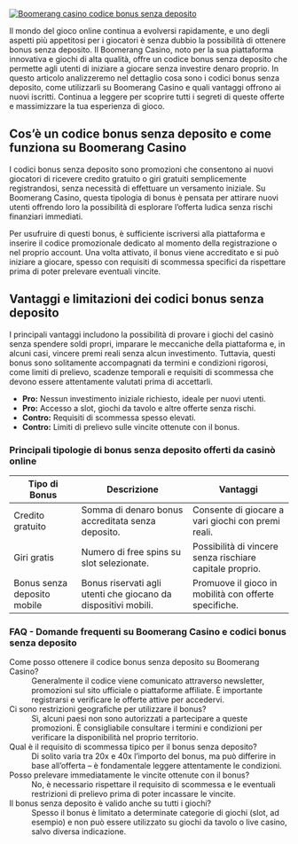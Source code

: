 [![Boomerang casino codice bonus senza deposito](https://123-caf.pages.dev/gitsignup.png)](https://vrmoo.ru/Bt82HjjY)

<p>Il mondo del gioco online continua a evolversi rapidamente, e uno degli aspetti più appetitosi per i giocatori è senza dubbio la possibilità di ottenere bonus senza deposito. Il Boomerang Casino, noto per la sua piattaforma innovativa e giochi di alta qualità, offre un codice bonus senza deposito che permette agli utenti di iniziare a giocare senza investire denaro proprio. In questo articolo analizzeremo nel dettaglio cosa sono i codici bonus senza deposito, come utilizzarli su Boomerang Casino e quali vantaggi offrono ai nuovi iscritti. Continua a leggere per scoprire tutti i segreti di queste offerte e massimizzare la tua esperienza di gioco.</p>  <h2>Cos’è un codice bonus senza deposito e come funziona su Boomerang Casino</h2> <p>I codici bonus senza deposito sono promozioni che consentono ai nuovi giocatori di ricevere credito gratuito o giri gratuiti semplicemente registrandosi, senza necessità di effettuare un versamento iniziale. Su Boomerang Casino, questa tipologia di bonus è pensata per attirare nuovi utenti offrendo loro la possibilità di esplorare l’offerta ludica senza rischi finanziari immediati.</p> <p>Per usufruire di questi bonus, è sufficiente iscriversi alla piattaforma e inserire il codice promozionale dedicato al momento della registrazione o nel proprio account. Una volta attivato, il bonus viene accreditato e si può iniziare a giocare, spesso con requisiti di scommessa specifici da rispettare prima di poter prelevare eventuali vincite.</p>  <h2>Vantaggi e limitazioni dei codici bonus senza deposito</h2> <p>I principali vantaggi includono la possibilità di provare i giochi del casinò senza spendere soldi propri, imparare le meccaniche della piattaforma e, in alcuni casi, vincere premi reali senza alcun investimento. Tuttavia, questi bonus sono solitamente accompagnati da termini e condizioni rigorosi, come limiti di prelievo, scadenze temporali e requisiti di scommessa che devono essere attentamente valutati prima di accettarli.</p>  <ul>   <li><strong>Pro:</strong> Nessun investimento iniziale richiesto, ideale per nuovi utenti.</li>   <li><strong>Pro:</strong> Accesso a slot, giochi da tavolo e altre offerte senza rischi.</li>   <li><strong>Contro:</strong> Requisiti di scommessa spesso elevati.</li>   <li><strong>Contro:</strong> Limiti di prelievo sulle vincite ottenute con il bonus.</li> </ul>  <h3>Principali tipologie di bonus senza deposito offerti da casinò online</h3> <table>   <thead>     <tr>       <th>Tipo di Bonus</th>       <th>Descrizione</th>       <th>Vantaggi</th>     </tr>   </thead>   <tbody>     <tr>       <td>Credito gratuito</td>       <td>Somma di denaro bonus accreditata senza deposito.</td>       <td>Consente di giocare a vari giochi con premi reali.</td>     </tr>     <tr>       <td>Giri gratis</td>       <td>Numero di free spins su slot selezionate.</td>       <td>Possibilità di vincere senza rischiare capitale proprio.</td>     </tr>     <tr>       <td>Bonus senza deposito mobile</td>       <td>Bonus riservati agli utenti che giocano da dispositivi mobili.</td>       <td>Promuove il gioco in mobilità con offerte specifiche.</td>     </tr>   </tbody> </table>  <h3>FAQ - Domande frequenti su Boomerang Casino e codici bonus senza deposito</h3> <dl>   <dt>Come posso ottenere il codice bonus senza deposito su Boomerang Casino?</dt>   <dd>Generalmente il codice viene comunicato attraverso newsletter, promozioni sul sito ufficiale o piattaforme affiliate. È importante registrarsi e verificare le offerte attive per accedervi.</dd>      <dt>Ci sono restrizioni geografiche per utilizzare il bonus?</dt>   <dd>Sì, alcuni paesi non sono autorizzati a partecipare a queste promozioni. È consigliabile consultare i termini e condizioni per verificare la disponibilità nel proprio territorio.</dd>      <dt>Qual è il requisito di scommessa tipico per il bonus senza deposito?</dt>   <dd>Di solito varia tra 20x e 40x l’importo del bonus, ma può differire in base all’offerta – è fondamentale leggere attentamente le condizioni.</dd>      <dt>Posso prelevare immediatamente le vincite ottenute con il bonus?</dt>   <dd>No, è necessario rispettare il requisito di scommessa e le eventuali restrizioni di prelievo prima di poter incassare le vincite.</dd>      <dt>Il bonus senza deposito è valido anche su tutti i giochi?</dt>   <dd>Spesso il bonus è limitato a determinate categorie di giochi (slot, ad esempio) e non può essere utilizzato su giochi da tavolo o live casino, salvo diversa indicazione.</dd> </dl>